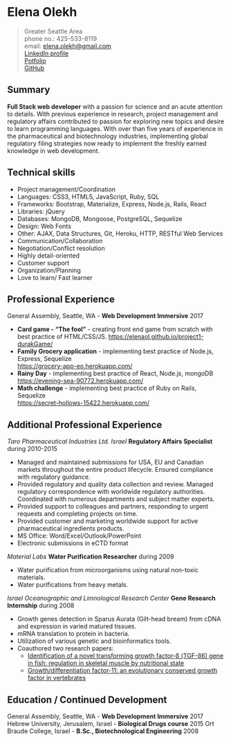 # Elena Olekh
> Greater Seattle Area  
> phone no.: 425-533-8119               
> email: elena.olekh@gmail.com          
>[LinkedIn profile](https://www.linkedin.com/in/elena-olekh)  
>[Potfolio](http://elenaportfolio.azurewebsites.net/)  
>[GitHub](github.com/ElenaOl)
 
## Summary
**Full Stack web developer** with a passion for science and an acute attention to details. With previous
experience in research, project management and regulatory affairs contributed to passion for exploring
new topics and desire to learn programming languages. With over than five years of experience in the
pharmaceutical and biotechnology industries, implementing global regulatory filing strategies now
ready to implement the freshly earned knowledge in web development.

## Technical skills

* Project management/Coordination
* Languages: CSS3, HTML5, JavaScript, Ruby, SQL
* Frameworks: Bootstrap, Materialize, Express, Node.js, Rails, React
* Libraries: jQuery
* Databases: MongoDB, Mongoose, PostgreSQL, Sequelize
* Design: Web Fonts
* Other: AJAX, Data Structures, Git, Heroku, HTTP, RESTful Web Services
* Communication/Collaboration
* Negotiation/Conflict resolution
* Highly detail-oriented
* Customer support
* Organization/Planning
* Love to learn/ Fast learner


## Professional Experience

General Assembly, Seattle, WA - **Web Development Immersive** 2017
* **Card game - “The fool”** - creating front end game from scratch with best practice of HTML/CSS/JS.
<https://elenaol.github.io/project1-durakGame/>
* **Family Grocery application** - implementing best practice of Node.js, Express, Sequelize  
<https://grocery-app-eo.herokuapp.com/>
* **Rainy Day** - implementing best practice of React, Node.js, mongoDB  
<https://evening-sea-90772.herokuapp.com/>
* **Math challenge** - implementing best practice of Ruby on Rails, Sequelize  
<https://secret-hollows-15422.herokuapp.com/>

## Additional Professional Experience

_Taro Pharmaceutical Industries Ltd. Israel_ **Regulatory Affairs Specialist** during 2010-2015
* Managed and maintained submissions for USA, EU and Canadian markets throughout the entire
product lifecycle. Ensured compliance with regulatory guidance.
* Provided regulatory and quality data collection and review. Managed regulatory correspondence with
worldwide regulatory authorities. Coordinated with numerous departments and subject matter experts.
* Provided support to colleagues and partners, responding to urgent requests and completing projects
on time.
* Provided customer and marketing worldwide support for active pharmaceutical ingredients products.
*	MS Office: Word/Excel/Outlook/PowerPoint
*	Electronic submissions in eCTD format

_Material Labs_ **Water Purification Researcher** during 2009
*	Water purification from microorganisms using natural non-toxic materials.
*	Water purifications from heavy metals.

_Israel Oceanographic and Limnological Research Center_ **Gene Research Internship** during 2008
* Growth genes detection in Sparus Aurata (Gilt-head bream) from cDNA and expression in varied matured tissues. 
* mRNA translation to protein in bacteria. 
* Utilization of various genetic and bioinformatics tools.
* Coauthored two research papers: 
  * [Identification of a novel transforming growth factor-β (TGF-β6) gene in fish: regulation in skeletal muscle by nutritional state](http://link.springer.com/article/10.1186/1471-2199-11-37)
  * [Growth/differentiation factor-11: an evolutionary conserved growth factor in vertebrates](http://link.springer.com/article/10.1007/s00427-010-0334-4?no-access=true)

## Education / Continued Development

General Assembly, Seattle, WA - **Web Development Immersive** 2017
Hebrew University, Jerusalem, Israel - **Biological Drugs course** 2015
Ort Braude College, Israel - **B.Sc., Biotechnological Engineering** 2008


